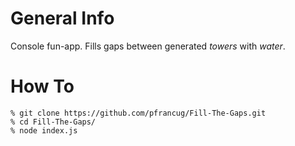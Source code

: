 # General Info

Console fun-app. Fills gaps between generated *towers* with *water*.

# How To

```
% git clone https://github.com/pfrancug/Fill-The-Gaps.git
% cd Fill-The-Gaps/
% node index.js
```
